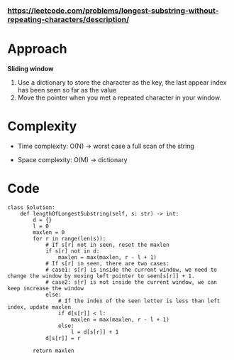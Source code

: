 ### https://leetcode.com/problems/longest-substring-without-repeating-characters/description/

# Approach
<!-- Describe your approach to solving the problem. -->
**Sliding window**
1. Use a dictionary to store the character as the key, the last appear index has been seen so far as the value
2. Move the pointer when you met a repeated character in your window.

# Complexity
- Time complexity: O(N) -> worst case a full scan of the string
<!-- Add your time complexity here, e.g. $$O(n)$$ -->

- Space complexity: O(M) -> dictionary
<!-- Add your space complexity here, e.g. $$O(n)$$ -->

# Code
```python3
class Solution:
    def lengthOfLongestSubstring(self, s: str) -> int:
        d = {}
        l = 0
        maxlen = 0
        for r in range(len(s)):
            # If s[r] not in seen, reset the maxlen
            if s[r] not in d:
                maxlen = max(maxlen, r - l + 1)
            # If s[r] in seen, there are two cases:
            # case1: s[r] is inside the current window, we need to change the window by moving left pointer to seen[s[r]] + 1.
            # case2: s[r] is not inside the current window, we can keep increase the window
            else:
                # If the index of the seen letter is less than left index, update maxlen
                if d[s[r]] < l:
                    maxlen = max(maxlen, r - l + 1)
                else:
                    l = d[s[r]] + 1
            d[s[r]] = r

        return maxlen



```
